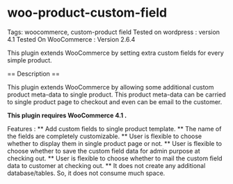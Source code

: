 # woo-product-custom-field
Tags: woocommerce, custom-product field
Tested on wordpress   : version 4.1
Tested On WooCommerce : Version 2.6.4


This plugin extends WooCommerce by setting extra custom fields for every simple product.

== Description ==

This plugin extends WooCommerce by allowing some additional custom product meta-data to single
product. This product meta-data can be carried to single product page to checkout and even can be email to the customer.

**This plugin requires WooCommerce 4.1 .**

Features :
 ** Add custom fields to single product template.
 ** The name of the fields are completely customizable.
 ** User is flexible to choose whether to display them in single product page or not.
 ** User is flexible to choose whether to save the custom field data for admin purpose
    at checking out.
 ** User is flexible to choose whether to mail the custom field data to customer at
    checking out.
 ** It does not create any additional database/tables. So, it does not consume much
    space.

